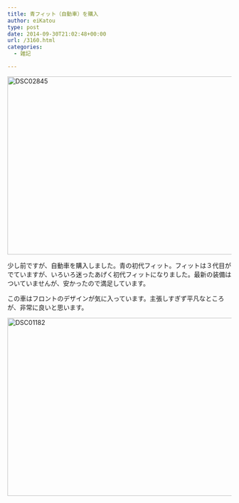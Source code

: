 ```yaml
---
title: 青フィット（自動車）を購入
author: eiKatou
type: post
date: 2014-09-30T21:02:48+00:00
url: /3160.html
categories:
  - 雑記

---
```

[<img src="http://eikatou.net/blog/wp-content/uploads/2014/10/DSC02845.jpg" alt="DSC02845" width="600" height="400" class="alignnone size-full wp-image-3164" srcset="/uploads/2014/10/DSC02845.jpg 600w, /uploads/2014/10/DSC02845-300x200.jpg 300w, /uploads/2014/10/DSC02845-450x300.jpg 450w" sizes="(max-width: 600px) 100vw, 600px" />][1]
  
少し前ですが、自動車を購入しました。青の初代フィット。フィットは３代目がでていますが、いろいろ迷ったあげく初代フィットになりました。最新の装備はついていませんが、安かったので満足しています。 

この車はフロントのデザインが気に入っています。主張しすぎず平凡なところが、非常に良いと思います。
  
[<img src="http://eikatou.net/blog/wp-content/uploads/2014/10/DSC01182.jpg" alt="DSC01182" width="600" height="400" class="alignnone size-full wp-image-3163" srcset="/uploads/2014/10/DSC01182.jpg 600w, /uploads/2014/10/DSC01182-300x200.jpg 300w, /uploads/2014/10/DSC01182-450x300.jpg 450w" sizes="(max-width: 600px) 100vw, 600px" />][2]

 [1]: http://eikatou.net/blog/wp-content/uploads/2014/10/DSC02845.jpg
 [2]: http://eikatou.net/blog/wp-content/uploads/2014/10/DSC01182.jpg
